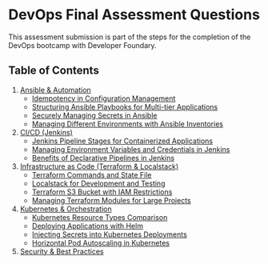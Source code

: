 # DevOps Final Assessment Questions

This assessment submission is part of the steps for the completion of the DevOps bootcamp with Developer Foundary.

## Table of Contents

1. [Ansible & Automation](ansible_and_automation/README.md#ansible--automation)
   - [Idempotency in Configuration Management](ansible_and_automation/README.idempotency.configuration.md#1-explain-the-concept-of-idempotency-in-configuration-management-why-is-it-important-and-how-does-the-ansibleposixsysctl-module-help-achieve-it-compared-to-using-ansiblebuiltincommand)
   - [Structuring Ansible Playbooks for Multi-tier Applications](ansible_and_automation/README.playbooks.muilti-teir-application.md#2-given-a-multi-tier-application-describe-how-you-would-structure-your-ansible-playbooks-and-roles-for-maximum-reusability-and-maintainability)
   - [Securely Managing Secrets in Ansible](ansible_and_automation/README.managing.secrets.md#3-write-an-ansible-playbook-snippet-that-securely-manages-secrets-and-avoids-exposing-sensitive-data-in-logs-or-output)
   - [Managing Different Environments with Ansible Inventories](ansible_and_automation/README.managing.inventories.md#4-how-would-you-use-ansible-inventories-to-manage-different-environments-eg-staging-vs-production-provide-an-example)
2. [CI/CD (Jenkins)](cicd_jenkins/README.md#cicd-jenkins)
   - [Jenkins Pipeline Stages for Containerized Applications](cicd_jenkins/README.pipeline.containerization.md#5-describe-the-typical-stages-you-would-include-in-a-jenkins-pipeline-for-a-containerized-application-why-is-each-stage-important)
   - [Managing Environment Variables and Credentials in Jenkins](cicd_jenkins/README.jenkins.environment-variables.md#6-given-a-sample-jenkinsfile-identify-and-explain-how-environment-variables-and-credentials-should-be-managed-securely)
   - [Benefits of Declarative Pipelines in Jenkins](cicd_jenkins/README.declarative.pipeline.md#7-what-are-the-benefits-of-using-declarative-pipelines-in-jenkins-provide-a-simple-example)
3. [Infrastructure as Code (Terraform & Localstack)](infrastructure-as-code/README.md#infrastructure-as-code-terraform--localstack)
   - [Terraform Commands and State File](infrastructure-as-code/README.commands.statefile.md#8-explain-the-purpose-of-terraform-init-plan-and-apply-what-is-the-significance-of-the-state-file)
   - [Localstack for Development and Testing](infrastructure-as-code/README.localstack.md#9-how-does-localstack-help-in-local-development-and-testing-of-cloud-infrastructure-provide-a-scenario-where-it-would-be-especially-useful)
   - [Terraform S3 Bucket with IAM Restrictions](infrastructure-as-code/README.iam.s3.md#10-write-a-terraform-configuration-snippet-to-provision-an-s3-bucket-and-restrict-its-access-to-a-specific-iam-user)
   - [Managing Terraform Modules for Large Projects](infrastructure-as-code/README.modules.md#11-describe-how-you-would-manage-terraform-modules-for-a-large-project-what-are-the-best-practices-for-module-versioning-and-reuse)
4. [Kubernetes & Orchestration](kubernetes_and_orchestration/README.md#kubernetes--orchestration)
   - [Kubernetes Resource Types Comparison](kubernetes_and_orchestration/README.k8s-resource.md#12-explain-the-difference-between-kubernetes-deployments-statefulsets-and-daemonsets-when-would-you-use-each)
   - [Deploying Applications with Helm](kubernetes_and_orchestration/README.deploying-with-helm.md#13-describe-the-process-of-deploying-an-application-using-helm-what-are-the-advantages-of-using-helm-charts)
   - [Injecting Secrets into Kubernetes Deployments](kubernetes_and_orchestration/README.injecting-secrets.md#14-how-would-you-securely-inject-secrets-into-a-kubernetes-deployment-provide-an-example-using-kubernetes-secrets)
   - [Horizontal Pod Autoscaling in Kubernetes](kubernetes_and_orchestration/README.hpa.md#15-given-a-scenario-where-you-need-to-scale-an-application-based-on-cpu-usage-explain-how-you-would-configure-horizontal-pod-autoscaling-in-kubernetes)
5. [Security & Best Practices]()
